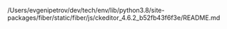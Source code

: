 /Users/evgenipetrov/dev/tech/env/lib/python3.8/site-packages/fiber/static/fiber/js/ckeditor_4.6.2_b52fb43f6f3e/README.md